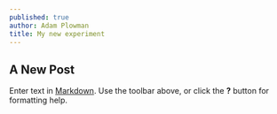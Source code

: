 ```yaml
---
published: true
author: Adam Plowman
title: My new experiment
---
```

## A New Post

Enter text in [Markdown](http://daringfireball.net/projects/markdown/). Use the toolbar above, or click the **?** button for formatting help.
